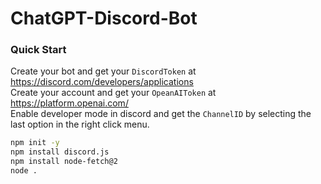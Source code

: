 # ChatGPT-Discord-Bot
### Quick Start
Create your bot and get your ```DiscordToken``` at https://discord.com/developers/applications  
Create your account and get your ```OpeanAIToken``` at https://platform.openai.com/  
Enable developer mode in discord and get the ```ChannelID``` by selecting the last option in the right click menu.

```bash
npm init -y
npm install discord.js
npm install node-fetch@2
node .
```
